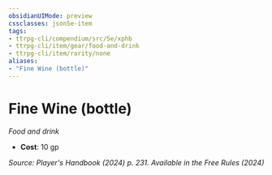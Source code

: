 ```yaml
---
obsidianUIMode: preview
cssclasses: json5e-item
tags:
- ttrpg-cli/compendium/src/5e/xphb
- ttrpg-cli/item/gear/food-and-drink
- ttrpg-cli/item/rarity/none
aliases: 
- "Fine Wine (bottle)"
---
```

# Fine Wine (bottle)
*Food and drink*  

- **Cost**: 10 gp

*Source: Player's Handbook (2024) p. 231. Available in the Free Rules (2024)*